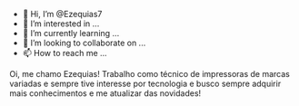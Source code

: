 - 👋 Hi, I’m @Ezequias7
- 👀 I’m interested in ...
- 🌱 I’m currently learning ...
- 💞️ I’m looking to collaborate on ...
- 📫 How to reach me ...

<!---
Ezequias7/Ezequias7 is a ✨ special ✨ repository because its `README.md` (this file) appears on your GitHub profile.
You can click the Preview link to take a look at your changes.
--->
Oi, me chamo Ezequias! Trabalho como técnico de impressoras de marcas variadas e sempre tive interesse por tecnologia e busco sempre adquirir mais conhecimentos e me atualizar das novidades!

